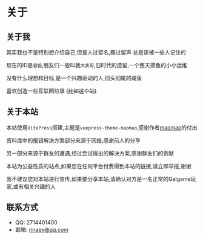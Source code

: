 # 关于

## 关于我
其实我也不是特别想介绍自己,但是人过留名,雁过留声 总是该被一些人记住的

现在的ID是`君铭`,朋友们一般叫我`大表哥`,旧时代的遗留,一个整天摸鱼的小小运维

没有什么理想和目标,是一个兴趣驱动的人,彻头彻尾的咸鱼

喜欢创造一些互联网垃圾 ~~(比如这个站)~~

## 关于本站

本站使用`VitePress`搭建,主题是`vuepress-theme-maomao`,感谢作者[maomao](https://github.com/maomao1996)的付出

资料库中的报错解决方案部分来源于网络,感谢前人的分享

另一部分来源于群友的遭遇,经过尝试得出的解决方案,感谢群友们的贡献

本站为公益性质的站点,如果您在任何平台付费得到本站的链接,请立即举报,谢谢

我不建议您对本站进行宣传,如果要分享本站,请确认对方是一名正常的Galgame玩家,或有相关兴趣的人

## 联系方式

- QQ: 2714401400
- 邮箱: rinaex@qq.com